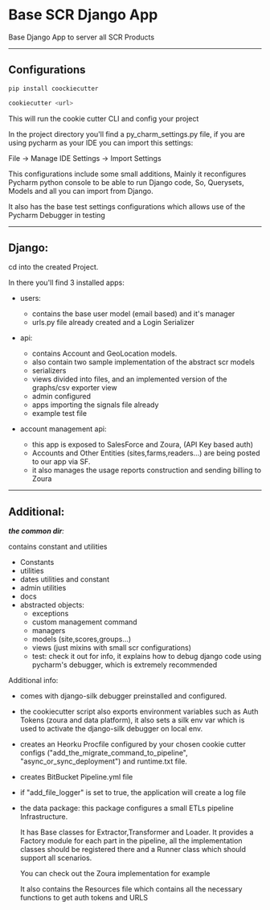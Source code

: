 # **Base SCR Django App**

Base Django App to server all SCR Products


-----------

Configurations
-----------

```bash
pip install coockiecutter

cookiecutter <url>
```

This will run the cookie cutter CLI and config your project

In the project directory you'll find a py_charm_settings.py file, if you are using pycharm as your IDE you can import
this settings:

File -> Manage IDE Settings -> Import Settings

This configurations include some small additions, Mainly it reconfigures Pycharm python console to be able to run Django
code, So, Querysets, Models and all you can import from Django.

It also has the base test settings configurations which allows use of the Pycharm Debugger in testing


-----------

Django:
-----------

cd into the created Project.

In there you'll find 3 installed apps:
    
* users:
    - contains the base user model (email based) and it's manager
    - urls.py file already created and a Login Serializer
    
* api:
    - contains Account and GeoLocation models.
    - also contain two sample implementation of the abstract scr models
    - serializers
    - views divided into files, and an implemented version of the graphs/csv exporter view
    - admin configured
    - apps importing the signals file already
    - example test file
  
* account management api:
  - this app is exposed to SalesForce and Zoura, (API Key based auth)
  - Accounts and Other Entities (sites,farms,readers...) are being posted to our app via SF.
  - it also manages the usage reports construction and sending billing to Zoura
  

-----------

Additional:
-----------
_**the common dir**:_
  
contains constant and utilities
  - Constants
  - utilities
  - dates utilities and constant
  - admin utilities
  - docs 
  - abstracted objects:
    - exceptions
    - custom management command
    - managers
    - models (site,scores,groups...)
    - views (just mixins with small scr configurations)
    - test:
      check it out for info, it explains how to debug django code using 
      pycharm's debugger, which is extremely recommended
      

Additional info:

  - comes with django-silk debugger preinstalled and configured.


  - the cookiecutter script also exports environment variables such as Auth Tokens (zoura and data platform), 
    it also sets a silk env var which is used to activate the django-silk debugger 
    on local env.
    

  - creates an Heorku Procfile configured by your chosen cookie cutter configs ("add_the_migrate_command_to_pipeline",
    "async_or_sync_deployment") and runtime.txt file.
    
  
  - creates BitBucket Pipeline.yml file 
  

  - if "add_file_logger" is set to true, the application will create a log file
    
    
  - the data package:
    this package configures a small ETLs pipeline Infrastructure.
    
    It has Base classes for Extractor,Transformer and Loader.
    It provides a Factory module for each part in the pipeline, all the implementation
    classes should be registered there and a Runner class which should support all scenarios.
    
    You can check out the Zoura implementation for example

    It also contains the Resources file which contains all the necessary functions to get auth tokens and URLS